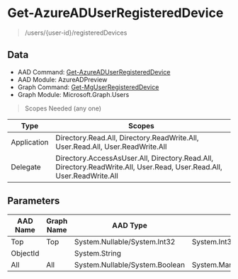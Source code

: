 # Get-AzureADUserRegisteredDevice

> /users/{user-id}/registeredDevices

## Data

+ AAD Command: [Get-AzureADUserRegisteredDevice](https://docs.microsoft.com/en-us/powershell/module/AzureADPreview/Get-AzureADUserRegisteredDevice)
+ AAD Module: AzureADPreview
+ Graph Command: [Get-MgUserRegisteredDevice](https://docs.microsoft.com/en-us/powershell/module/Microsoft.Graph.Users/Get-MgUserRegisteredDevice)
+ Graph Module: Microsoft.Graph.Users

> Scopes Needed (any one)

|Type|Scopes|
|---|---|
|Application|Directory.Read.All, Directory.ReadWrite.All, User.Read.All, User.ReadWrite.All|
|Delegate|Directory.AccessAsUser.All, Directory.Read.All, Directory.ReadWrite.All, User.Read, User.Read.All, User.ReadWrite.All|

## Parameters

|AAD Name|Graph Name|AAD Type|Graph Type|Infos|
|---|---|---|---|---|
|Top|Top|System.Nullable/System.Int32|System.Int32||
|ObjectId||System.String|||
|All|All|System.Nullable/System.Boolean|System.Management.Automation.SwitchParameter||


